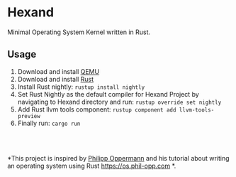 # Hexand

Minimal Operating System Kernel written in Rust.

## Usage

1. Download and install [QEMU](https://www.qemu.org/)
2. Download and install [Rust](https://www.rust-lang.org/tools/install)
3. Install Rust nightly: `rustup install nightly`
4. Set Rust Nightly as the default compiler for Hexand Project by navigating to Hexand directory and run: `rustup override set nightly`
5. Add Rust llvm tools component: `rustup component add llvm-tools-preview`
6. Finally run: `cargo run`

<br>

\
*This project is inspired by [Philipp Oppermann](https://github.com/phil-opp) and his tutorial about writing an operating system using Rust https://os.phil-opp.com *.
